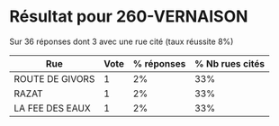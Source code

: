 # Résultat pour 260-VERNAISON

Sur 36 réponses dont 3 avec une rue cité (taux réussite 8%)

| Rue | Vote | % réponses | % Nb rues cités|
|-----|------|------------|----------------|
| ROUTE DE GIVORS | 1 | 2% | 33%|
| RAZAT | 1 | 2% | 33%|
| LA FEE DES EAUX | 1 | 2% | 33%|
